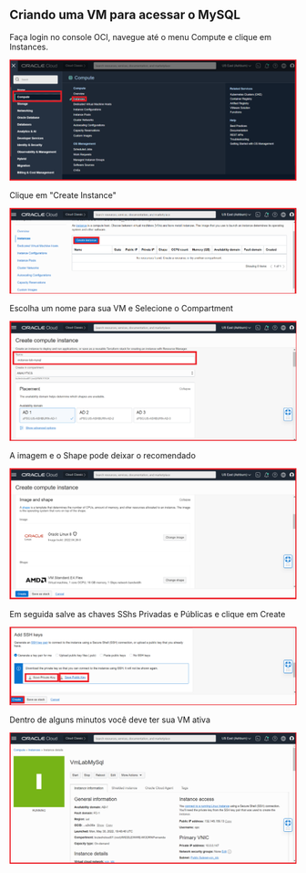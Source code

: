 ## Criando uma VM para acessar o MySQL

Faça login no console OCI, navegue até o menu Compute e clique em Instances.

![_](./Images/IMG_001.PNG)

Clique em "Create Instance"

![_](./Images/IMG_002.png)

Escolha um nome para sua VM e Selecione o Compartment

![_](./Images/IMG_003.png)

A imagem e o Shape pode deixar o recomendado

![_](./Images/IMG_004.png)

Em seguida salve as chaves SShs Privadas e Públicas e clique em Create

![_](./Images/IMG_005.png)

Dentro de alguns minutos você deve ter sua VM ativa

![_](./Images/IMG_006.png)




